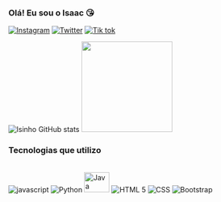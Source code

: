 

### Olá! Eu sou o Isaac 😘

[![Instagram](https://img.shields.io/badge/Instagram-E4405F?style=for-the-badge&logo=instagram&logoColor=white)](https://instagram.com/im_notisaac?igshid=MzRlODBiNWFlZA==)
[![Twitter](https://img.shields.io/badge/Twitter-1DA1F2?style=for-the-badge&logo=twitter&logoColor=white)]( https://x.com/imnot__isaac?t=mWhlscqJjltgFAICH72JhQ&s=08)
[![Tik tok ](https://img.shields.io/badge/TikTok-000000?style=for-the-badge&logo=tiktok&logoColor=white)](https://www.tiktok.com/@not_im_isaac?_t=8ffV3PrnAGL&_r=1)

![Isinho GitHub stats](https://github-readme-stats.vercel.app/api?username=isinho01&show_icons=true&theme=radical)
 <img height="180em" src="https://github-readme-stats.vercel.app/api/top-langs/?username=isinho01&layout=compact&langs_count=6&theme=tokyonight"/>


### Tecnologias que utilizo 

<div style= "display: inline_block"> <br/>
<img aling="center" alt="javascript" src="https://img.shields.io/badge/JavaScript-323330?style=for-the-badge&logo=javascript&logoColor=F7DF1E">
<img aling="center" alt="Python" src="https://img.shields.io/badge/Python-14354C?style=for-the-badge&logo=python&logoColor=white">
<img aling="center" alt="Java"height="40" width="50" src="https://cdn.jsdelivr.net/gh/devicons/devicon/icons/java/java-original-wordmark.svg">
<img aling="center" alt="HTML 5" src="https://img.shields.io/badge/HTML5-E34F26.svg?style=for-the-badge&logo=HTML5&logoColor=white">
<img aling="center" alt="CSS" src="https://img.shields.io/badge/CSS3-1572B6.svg?style=for-the-badge&logo=CSS3&logoColor=white">
<img aling="center" alt="Bootstrap" src="https://img.shields.io/badge/Bootstrap-7952B3.svg?style=for-the-badge&logo=Bootstrap&logoColor=white">

</div>
